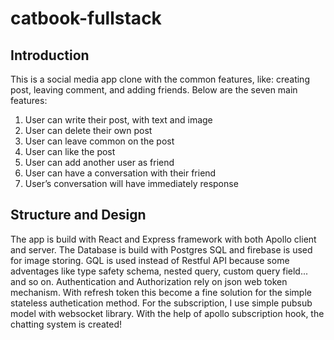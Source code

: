 # catbook-fullstack

## Introduction 
  This is a social media app clone with the common features, like: creating post, leaving comment, and adding friends.
Below are the seven main features:
  1. User can write their post, with text and image
  2. User can delete their own post
  3. User can leave common on the post
  4. User can like the post
  5. User can add another user as friend
  6. User can have a conversation with their friend
  7. User’s conversation will have immediately response

## Structure and Design
  The app is build with React and Express framework with both Apollo client and server.
  The Database is build with Postgres SQL and firebase is used for image storing. GQL is used instead of Restful API because some adventages like type safety schema, nested query, custom query field... and so on.
  Authentication and Authorization rely on json web token mechanism. With refresh token this become a fine solution for the simple stateless authetication method.
  For the subscription, I use simple pubsub model with websocket library. With the help of apollo subscription hook, the chatting system is created!
